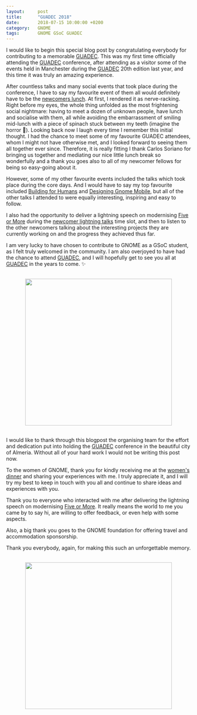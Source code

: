 ```yaml
---
layout:     post
title:      "GUADEC 2018"
date:       2018-07-15 10:00:00 +0200
category:   GNOME
tags:       GNOME GSoC GUADEC
---
```


I would like to begin this special blog post by congratulating everybody for contributing to a memorable [GUADEC][guadec]. This was my first time officially attending the [GUADEC][guadec] conference, after attending as a visitor some of the events held in Manchester during the [GUADEC][guadec-2017] 20th edition last year, and this time it was truly an amazing experience.

After countless talks and many social events that took place during the conference, I have to say my favourite event of them all would definitely have to be the [newcomers lunch][social-events]. At first, I rendered it as nerve-racking. Right before my eyes, the whole thing unfolded as the most frightening social nightmare: having to meet a dozen of unknown people, have lunch and socialise with them, all while avoiding the embarrassment of smiling mid-lunch with a piece of spinach stuck between my teeth (imagine the horror 😬). Looking back now I laugh every time I remember this initial thought. I had the chance to meet some of my favourite GUADEC attendees, whom I might not have otherwise met, and I looked forward to seeing them all together ever since. Therefore, it is really fitting I thank Carlos Soriano for bringing us together and mediating our nice little lunch break so wonderfully and a thank you goes also to all of my newcomer fellows for being so easy-going about it.

However, some of my other favourite events included the talks which took place during the core days. And I would have to say my top favourite included [Building for Humans][building-for-humans] and [Designing Gnome Mobile][gnome-mobile], but all of the other talks I attended to were equally interesting, inspiring and easy to follow.

I also had the opportunity to deliver a lightning speech on modernising [Five or More][five-or-more] during the [newcomer lightning talks][lightning-talks] time slot, and then to listen to the other newcomers talking about the interesting projects they are currently working on and the progress they achieved thus far.

I am very lucky to have chosen to contribute to GNOME as a GSoC student, as I felt truly welcomed in the community. I am also overjoyed to have had the chance to attend [GUADEC][guadec], and I will hopefully get to see you all at [GUADEC][guadec] in the years to come. ✨

<br>

<div align="center">
	<img src="https://ruxandraS.github.io/assets/images/almeria.png"  width="400"/>
</div>

<br>

I would like to thank through this blogpost the organising team for the effort and dedication put into holding the [GUADEC][guadec] conference in the beautiful city of Almeria. Without all of your hard work I would not be writing this post now.

To the women of GNOME, thank you for kindly receiving me at the [women's dinner][social-events] and sharing your experiences with me. I truly appreciate it, and I will try my best to keep in touch with you all and continue to share ideas and experiences with you.

Thank you to everyone who interacted with me after delivering the lightning speech on modernising [Five or More][five-or-more]. It really means the world to me you came by to say hi, are willing to offer feedback, or even help with some aspects.

Also, a big thank you goes to the GNOME foundation for offering travel and accommodation sponsorship.

Thank you everybody, again, for making this such an unforgettable memory.

<br>

<div align="center">
	<img src="https://ruxandraS.github.io/assets/images/sponsored-by-gnome-foundation.png"  width="400"/>
</div>

<br>

[building-for-humans]: https://2018.guadec.org/pages/talks-and-events.html#abstract-114-unconference-1
[five-or-more]: https://wiki.gnome.org/Apps/Five%20or%20more
[gnome-mobile]: https://2018.guadec.org/pages/talks-and-events.html#abstract-19-designing_gnome_mobile
[guadec]: https://2018.guadec.org
[guadec-2017]: https://2017.guadec.org
[lightning-talks]: https://2018.guadec.org/pages/talks-and-events.html#abstract-102-intern_and_newcomer_lightning_talks
[social-events]: https://2018.guadec.org/pages/social-events.html